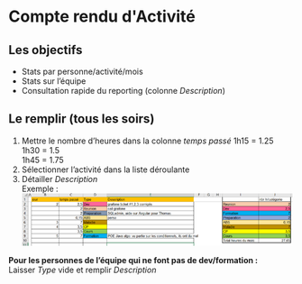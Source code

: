 # Compte rendu d'Activité

## Les objectifs

* Stats par personne/activité/mois
* Stats sur l’équipe
* Consultation rapide du reporting (colonne _Description_)

## Le remplir (tous les soirs)

1. Mettre le nombre d’heures dans la colonne _temps passé_ 
1h15 = 1.25  
1h30 = 1.5  
1h45 = 1.75  
2. Sélectionner l’activité dans la liste déroulante  
3. Détailler _Description_  
Exemple :  ![cra exemple]

**Pour les personnes de l’équipe qui ne font pas de dev/formation :**  
Laisser _Type_ vide et remplir _Description_  

[cra exemple]: assets/cra.png
[cra excel]: https://semifirsas-my.sharepoint.com/:f:/r/personal/leonore_semifir_com/Documents/gestion_equipe?csf=1&web=1&e=peDreM
